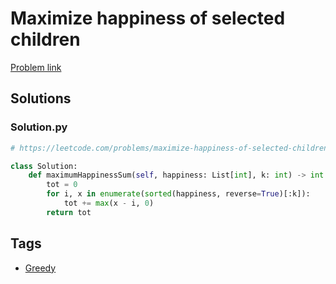 # Maximize happiness of selected children

[Problem link](https://leetcode.com/problems/maximize-happiness-of-selected-children/)

## Solutions


### Solution.py
```py
# https://leetcode.com/problems/maximize-happiness-of-selected-children/

class Solution:
    def maximumHappinessSum(self, happiness: List[int], k: int) -> int:
        tot = 0
        for i, x in enumerate(sorted(happiness, reverse=True)[:k]):
            tot += max(x - i, 0)
        return tot
```
## Tags

* [Greedy](/Collections/greedy.md#greedy)
